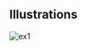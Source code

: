 ## Illustrations
![ex1](https://user-images.githubusercontent.com/78420756/109423871-8cb1d800-79e1-11eb-8433-5501271b039e.PNG) <br>
